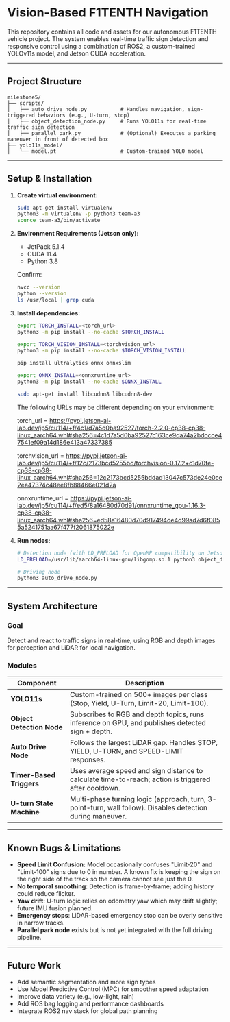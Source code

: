 # Vision-Based F1TENTH Navigation

This repository contains all code and assets for our autonomous F1TENTH vehicle project. The system enables real-time traffic sign detection and responsive control using a combination of ROS2, a custom-trained YOLOv11s model, and Jetson CUDA acceleration.

---

## Project Structure

```
milestone5/
├── scripts/
│   ├── auto_drive_node.py           # Handles navigation, sign-triggered behaviors (e.g., U-turn, stop)
│   ├── object_detection_node.py     # Runs YOLO11s for real-time traffic sign detection
│   ├── parallel_park.py             # (Optional) Executes a parking maneuver in front of detected box
├── yolo11s_model/
│   └── model.pt                     # Custom-trained YOLO model
```

---

## Setup & Installation

1. **Create virtual environment:**
   ```bash
   sudo apt-get install virtualenv
   python3 -m virtualenv -p python3 team-a3
   source team-a3/bin/activate
   ```

2. **Environment Requirements (Jetson only):**
   - JetPack 5.1.4
   - CUDA 11.4
   - Python 3.8

   Confirm:
   ```bash
   nvcc --version
   python --version
   ls /usr/local | grep cuda
   ```

3. **Install dependencies:**
   ```bash
   export TORCH_INSTALL=<torch_url>
   python3 -m pip install --no-cache $TORCH_INSTALL

   export TORCH_VISION_INSTALL=<torchvision_url>
   python3 -m pip install --no-cache $TORCH_VISION_INSTALL

   pip install ultralytics onnx onnxslim

   export ONNX_INSTALL=<onnxruntime_url>
   python3 -m pip install --no-cache $ONNX_INSTALL

   sudo apt-get install libcudnn8 libcudnn8-dev
   ```
   The following URLs may be different depending on your environment:

   torch_url = https://pypi.jetson-ai-lab.dev/jp5/cu114/+f/4c1/d7a5d0ba92527/torch-2.2.0-cp38-cp38-linux_aarch64.whl#sha256=4c1d7a5d0ba92527c163ce9da74a2bdccce47541ef09a14d186e413a47337385

   torchvision_url = https://pypi.jetson-ai-lab.dev/jp5/cu114/+f/12c/2173bcd5255bd/torchvision-0.17.2+c1d70fe-cp38-cp38-linux_aarch64.whl#sha256=12c2173bcd5255bddad13047c573de24e0ce2ea47374c48ee8fb88466e021d2a

   onnxruntime_url = https://pypi.jetson-ai-lab.dev/jp5/cu114/+f/ed5/8a16480d70d91/onnxruntime_gpu-1.16.3-cp38-cp38-linux_aarch64.whl#sha256=ed58a16480d70d917494de4d99ad7d6f0855a5241751aa67f477f2061875022e

4. **Run nodes:**
   ```bash
   # Detection node (with LD_PRELOAD for OpenMP compatibility on Jetson)
   LD_PRELOAD=/usr/lib/aarch64-linux-gnu/libgomp.so.1 python3 object_detection_node.py

   # Driving node
   python3 auto_drive_node.py
   ```

---

## System Architecture

### Goal
Detect and react to traffic signs in real-time, using RGB and depth images for perception and LiDAR for local navigation.

### Modules

| Component                | Description |
|--------------------------|-------------|
| **YOLO11s**     | Custom-trained on 500+ images per class (Stop, Yield, U-Turn, Limit-20, Limit-100). |
| **Object Detection Node**| Subscribes to RGB and depth topics, runs inference on GPU, and publishes detected sign + depth. |
| **Auto Drive Node**      | Follows the largest LiDAR gap. Handles STOP, YIELD, U-TURN, and SPEED-LIMIT responses. |
| **Timer-Based Triggers** | Uses average speed and sign distance to calculate time-to-reach; action is triggered after cooldown. |
| **U-turn State Machine** | Multi-phase turning logic (approach, turn, 3-point-turn, wall follow). Disables detection during maneuver. |

---

## Known Bugs & Limitations

- **Speed Limit Confusion:** Model occasionally confuses "Limit-20" and "Limit-100" signs due to 0 in number. A known fix is keeping the sign on the right side of the track so the camera cannot see just the 0.
- **No temporal smoothing**: Detection is frame-by-frame; adding history could reduce flicker.
- **Yaw drift**: U-turn logic relies on odometry yaw which may drift slightly; future IMU fusion planned.
- **Emergency stops**: LiDAR-based emergency stop can be overly sensitive in narrow tracks.
- **Parallel park node** exists but is not yet integrated with the full driving pipeline.

---

## Future Work

- Add semantic segmentation and more sign types
- Use Model Predictive Control (MPC) for smoother speed adaptation
- Improve data variety (e.g., low-light, rain)
- Add ROS bag logging and performance dashboards
- Integrate ROS2 nav stack for global path planning